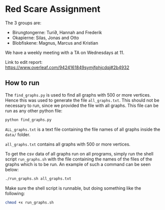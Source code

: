 # Red Scare Assignment

The 3 groups are:
- Birungtongerne:
  Turi∂, Hannah and Frederik
- Okapierne:
  Silas, Jonas and Otto
- Blobfiskene:
  Magnus, Marcus and Kristian

We have a weekly meeting with a TA on Wednesdays at 11.

Link to edit report:
https://www.overleaf.com/9424161849symjfphjcdqj#2b4932

## How to run

The `find_graphs.py` is used to find all graphs with 500 or more vertices.
Hence this was used to generate the file `all_graphs.txt`.
This should not be necessary to run, since we provided the file with all graphs.
This file can be run as any other python file:

```sh
python find_graphs.py
```

`ALL_graphs.txt` is a text file containing the file names of all graphs inside
the `data/` folder.

`all_graphs.txt` contains all graphs with 500 or more vertices.

To get the csv data of all graphs run on all programs, simply run the shell
script `run_graphs.sh` with the file containing the names of the files of the
graphs which is to be run.
An example of such a command can be seen below:

```sh
./run_graphs.sh all_graphs.txt
```

Make sure the shell script is runnable, but doing something like the following:

```sh
chmod +x run_graphs.sh
```
